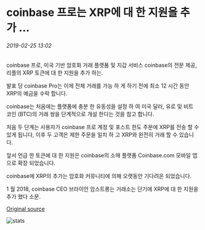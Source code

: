 # coinbase 프로는 XRP에 대 한 지원을 추가 ...

###### 2019-02-25 13:02

coinbase 프로, 미국 기반 암호화 거래 플랫폼 및 지갑 서비스 coinbase의 전문 제공, 리플의 XRP 토큰에 대 한 지원을 추가 하는.

발표 당 coinbase Pro는 이제 전체 거래를 가능 하 게 하기 전에 최소 12 시간 동안 XRP의 예금을 수락 합니다.

coinbase는 처음에는 플랫폼에 충분 한 유동성을 설정 하 여 미국 달러, 유로 및 비트 코인 (BTC)의 거래 쌍을 단계적으로 개설 한다는 것을 참고 합니다.

처음 두 단계는 사용자가 coinbase 프로 계정 및 포스트 한도 주문에 XRP를 전송 할 수 있게 됩니다, 이후 두 고객은 제한 주문을 일치 하 고 XRP와 완전히 거래 할 수 있습니다.

앞서 언급 한 토큰에 대 한 지원은 coinbase의 소매 플랫폼 Coinbase.com 모바일 앱으로 확장 되었습니다.

coinbase에 XRP의 추가는 암호화 커뮤니티에 의해 오랫동안 기다려온 되었습니다.

1 월 2018, coinbase CEO 브라이언 암스트롱는 거래소는 단기에 XRP에 대 한 지원을 추가 했다 소문.

[Original source](https://cointelegraph.com/news/coinbase-pro-adds-support-for-xrp)

![stats](https://c.statcounter.com/11760860/0/a89fa40b/1/ "stats")